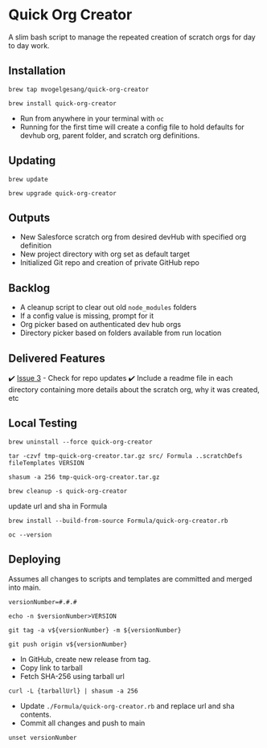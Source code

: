 # Quick Org Creator

A slim bash script to manage the repeated creation of scratch orgs for day to day work.

## Installation

`brew tap mvogelgesang/quick-org-creator`

`brew install quick-org-creator`

- Run from anywhere in your terminal with `oc`
- Running for the first time will create a config file to hold defaults for devhub org, parent folder, and scratch org definitions.

## Updating

`brew update`

`brew upgrade quick-org-creator`

## Outputs

- New Salesforce scratch org from desired devHub with specified org definition
- New project directory with org set as default target
- Initialized Git repo and creation of private GitHub repo

## Backlog

- A cleanup script to clear out old `node_modules` folders
- If a config value is missing, prompt for it
- Org picker based on authenticated dev hub orgs
- Directory picker based on folders available from run location

## Delivered Features

✔️ [Issue 3](https://github.com/mvogelgesang/quick-org-creator/issues/3) - Check for repo updates
✔️ Include a readme file in each directory containing more details about the scratch org, why it was created, etc

## Local Testing

`brew uninstall --force quick-org-creator`

`tar -czvf tmp-quick-org-creator.tar.gz src/ Formula ..scratchDefs fileTemplates VERSION`

`shasum -a 256 tmp-quick-org-creator.tar.gz`

`brew cleanup -s quick-org-creator`

update url and sha in Formula

`brew install --build-from-source Formula/quick-org-creator.rb`

`oc --version`

## Deploying

Assumes all changes to scripts and templates are committed and merged into main.

`versionNumber=#.#.#`

`echo -n $versionNumber>VERSION`

`git tag -a v${versionNumber} -m ${versionNumber}`

`git push origin v${versionNumber}`

- In GitHub, create new release from tag.
- Copy link to tarball
- Fetch SHA-256 using tarball url

`curl -L {tarballUrl} | shasum -a 256`

- Update `./Formula/quick-org-creator.rb` and replace url and sha contents.
- Commit all changes and push to main

`unset versionNumber`
